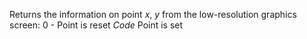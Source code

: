Returns the information on point <i>x</i>, <i>y</i> from the low-resolution graphics screen:
0 - Point is reset
<i>Code</i> Point is set